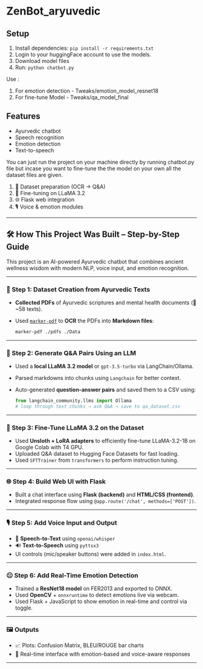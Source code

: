 # ZenBot_aryuvedic


## Setup
1. Install dependencies: `pip install -r requirements.txt`
2. Login to your huggingFace account to use the models.
3. Download model files
4. Run: `python chatbot.py`


Use :
1. For emotion detection -  Tweaks/emotion_model_resnet18
2. For fine-tune Model - Tweaks/qa_model_final

## Features
- Ayurvedic chatbot
- Speech recognition
- Emotion detection
- Text-to-speech


You can just run the project on your machine directly by running chatbot.py file but incase you want to fine-tune the the model on your own all the dataset files are given.


1. 📄 Dataset preparation (OCR → Q&A)
2. 🧠 Fine-tuning on LLaMA 3.2
3. 🌐 Flask web integration
4. 🎙️ Voice & emotion modules


---

## 🛠️ How This Project Was Built – Step-by-Step Guide

This project is an AI-powered Ayurvedic chatbot that combines ancient wellness wisdom with modern NLP, voice input, and emotion recognition.

---

### 📁 Step 1: Dataset Creation from Ayurvedic Texts

- **Collected PDFs** of Ayurvedic scriptures and mental health documents (🧾 ~58 texts).
- Used [`marker-pdf`](https://pypi.org/project/marker-pdf/) to **OCR** the PDFs into **Markdown files**:
  
  ```bash
  marker-pdf ./pdfs ./Data
  ```

---

### 🧠 Step 2: Generate Q&A Pairs Using an LLM

- Used a **local LLaMA 3.2 model** or `gpt-3.5-turbo` via LangChain/Ollama.
- Parsed markdowns into chunks using `Langchain` for better context.
- Auto-generated **question-answer pairs** and saved them to a CSV using:
  
  ```python
  from langchain_community.llms import Ollama
  # loop through text chunks → ask Q&A → save to qa_dataset.csv
  ```

---

### 🧪 Step 3: Fine-Tune LLaMA 3.2 on the Dataset

- Used **Unsloth + LoRA adapters** to efficiently fine-tune LLaMA-3.2-1B on Google Colab with T4 GPU.
- Uploaded Q&A dataset to Hugging Face Datasets for fast loading.
- Used `SFTTrainer` from `transformers` to perform instruction tuning.

---

### 🌐 Step 4: Build Web UI with Flask

- Built a chat interface using **Flask (backend)** and **HTML/CSS (frontend)**.
- Integrated response flow using `@app.route('/chat', methods=['POST'])`.

---

### 🎙️ Step 5: Add Voice Input and Output

- 🎤 **Speech-to-Text** using `openai/whisper`
- 🔊 **Text-to-Speech** using `pyttsx3`
- UI controls (mic/speaker buttons) were added in `index.html`.

---

### 😐 Step 6: Add Real-Time Emotion Detection

- Trained a **ResNet18 model** on FER2013 and exported to ONNX.
- Used **OpenCV** + `onnxruntime` to detect emotions live via webcam.
- Used Flask + JavaScript to show emotion in real-time and control via toggle.

---



### 🖼️ Outputs

- 📈 Plots: Confusion Matrix, BLEU/ROUGE bar charts
- 🧠 Real-time interface with emotion-based and voice-aware responses

---


